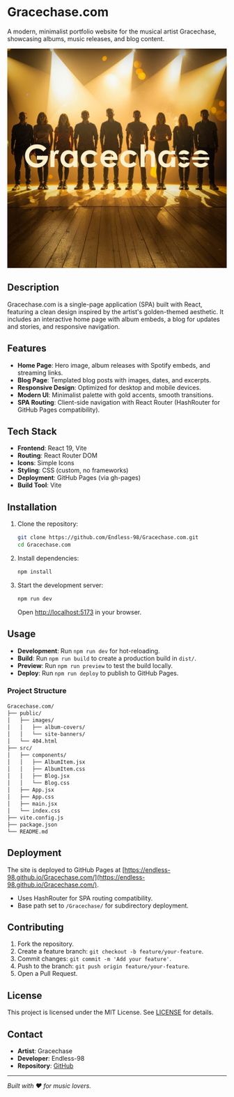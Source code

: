 # Gracechase.com

A modern, minimalist portfolio website for the musical artist Gracechase, showcasing albums, music releases, and blog content.

![Gracechase Hero](public/images/site-banners/YMBG.jpg)

## Description

Gracechase.com is a single-page application (SPA) built with React, featuring a clean design inspired by the artist's golden-themed aesthetic. It includes an interactive home page with album embeds, a blog for updates and stories, and responsive navigation.

## Features

- **Home Page**: Hero image, album releases with Spotify embeds, and streaming links.
- **Blog Page**: Templated blog posts with images, dates, and excerpts.
- **Responsive Design**: Optimized for desktop and mobile devices.
- **Modern UI**: Minimalist palette with gold accents, smooth transitions.
- **SPA Routing**: Client-side navigation with React Router (HashRouter for GitHub Pages compatibility).

## Tech Stack

- **Frontend**: React 19, Vite
- **Routing**: React Router DOM
- **Icons**: Simple Icons
- **Styling**: CSS (custom, no frameworks)
- **Deployment**: GitHub Pages (via gh-pages)
- **Build Tool**: Vite

## Installation

1. Clone the repository:
   ```bash
   git clone https://github.com/Endless-98/Gracechase.com.git
   cd Gracechase.com
   ```

2. Install dependencies:
   ```bash
   npm install
   ```

3. Start the development server:
   ```bash
   npm run dev
   ```
   Open [http://localhost:5173](http://localhost:5173) in your browser.

## Usage

- **Development**: Run `npm run dev` for hot-reloading.
- **Build**: Run `npm run build` to create a production build in `dist/`.
- **Preview**: Run `npm run preview` to test the build locally.
- **Deploy**: Run `npm run deploy` to publish to GitHub Pages.

### Project Structure

```
Gracechase.com/
├── public/
│   ├── images/
│   │   ├── album-covers/
│   │   └── site-banners/
│   └── 404.html
├── src/
│   ├── components/
│   │   ├── AlbumItem.jsx
│   │   ├── AlbumItem.css
│   │   ├── Blog.jsx
│   │   └── Blog.css
│   ├── App.jsx
│   ├── App.css
│   ├── main.jsx
│   └── index.css
├── vite.config.js
├── package.json
└── README.md
```

## Deployment

The site is deployed to GitHub Pages at [https://endless-98.github.io/Gracechase.com/](https://endless-98.github.io/Gracechase.com/).

- Uses HashRouter for SPA routing compatibility.
- Base path set to `/Gracechase/` for subdirectory deployment.

## Contributing

1. Fork the repository.
2. Create a feature branch: `git checkout -b feature/your-feature`.
3. Commit changes: `git commit -m 'Add your feature'`.
4. Push to the branch: `git push origin feature/your-feature`.
5. Open a Pull Request.

## License

This project is licensed under the MIT License. See [LICENSE](LICENSE) for details.

## Contact

- **Artist**: Gracechase
- **Developer**: Endless-98
- **Repository**: [GitHub](https://github.com/Endless-98/Gracechase.com)

---

*Built with ❤️ for music lovers.*
